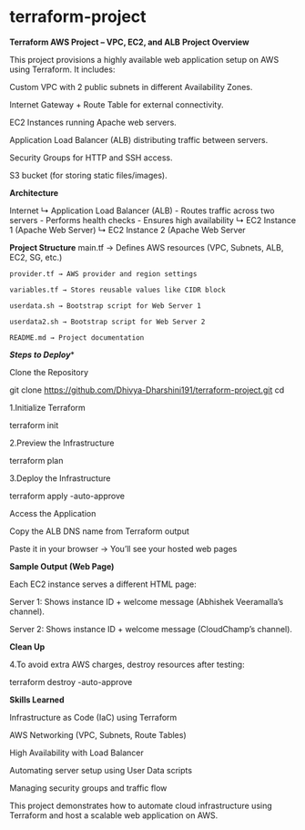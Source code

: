 # terraform-project
****Terraform AWS Project – VPC, EC2, and ALB****
****Project Overview****

This project provisions a highly available web application setup on AWS using Terraform.
It includes:

Custom VPC with 2 public subnets in different Availability Zones.

Internet Gateway + Route Table for external connectivity.

EC2 Instances running Apache web servers.

Application Load Balancer (ALB) distributing traffic between servers.

Security Groups for HTTP and SSH access.

S3 bucket (for storing static files/images).

****Architecture****
 

 Internet
  ↳  Application Load Balancer (ALB)
    - Routes traffic across two servers
    - Performs health checks
    - Ensures high availability
       ↳  EC2 Instance 1 (Apache Web Server)
       ↳  EC2 Instance 2 (Apache Web Server


 ****Project Structure****
    main.tf → Defines AWS resources (VPC, Subnets, ALB, EC2, SG, etc.)

    provider.tf → AWS provider and region settings

    variables.tf → Stores reusable values like CIDR block

    userdata.sh → Bootstrap script for Web Server 1

    userdata2.sh → Bootstrap script for Web Server 2

    README.md → Project documentation

***Steps to Deploy****

Clone the Repository

git clone https://github.com/Dhivya-Dharshini191/terraform-project.git
cd <your-repo>


1.Initialize Terraform

  terraform init

2.Preview the Infrastructure

  terraform plan

3.Deploy the Infrastructure

  terraform apply -auto-approve


Access the Application

Copy the ALB DNS name from Terraform output

Paste it in your browser → You’ll see your hosted web pages

****Sample Output (Web Page)****

Each EC2 instance serves a different HTML page:

Server 1: Shows instance ID + welcome message (Abhishek Veeramalla’s channel).

Server 2: Shows instance ID + welcome message (CloudChamp’s channel).

 ****Clean Up****

4.To avoid extra AWS charges, destroy resources after testing:

  terraform destroy -auto-approve

****Skills Learned****

Infrastructure as Code (IaC) using Terraform

AWS Networking (VPC, Subnets, Route Tables)

High Availability with Load Balancer

Automating server setup using User Data scripts

Managing security groups and traffic flow

  This project demonstrates how to automate cloud infrastructure using Terraform and host a scalable web application on AWS.
